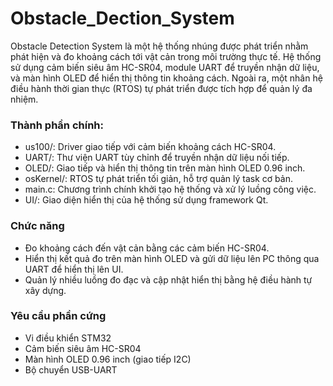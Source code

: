 # Obstacle_Dection_System
Obstacle Detection System là một hệ thống nhúng được phát triển nhằm phát hiện và đo khoảng cách tới vật cản trong môi trường thực tế. Hệ thống sử dụng cảm biến siêu âm HC-SR04, module UART để truyền nhận dữ liệu, và màn hình OLED để hiển thị thông tin khoảng cách. Ngoài ra, một nhân hệ điều hành thời gian thực (RTOS) tự phát triển được tích hợp để quản lý đa nhiệm.
### Thành phần chính:
- us100/: Driver giao tiếp với cảm biến khoảng cách HC-SR04.
- UART/: Thư viện UART tùy chỉnh để truyền nhận dữ liệu nối tiếp.
- OLED/: Giao tiếp và hiển thị thông tin trên màn hình OLED 0.96 inch.
- osKernel/: RTOS tự phát triển tối giản, hỗ trợ quản lý task cơ bản.
- main.c: Chương trình chính khởi tạo hệ thống và xử lý luồng công việc.
- UI/: Giao diện hiển thị của hệ thống sử dụng framework Qt.
### Chức năng
- Đo khoảng cách đến vật cản bằng các cảm biến HC-SR04.
- Hiển thị kết quả đo trên màn hình OLED và gửi dữ liệu lên PC thông qua UART để hiển thị lên UI.
- Quản lý nhiều luồng đo đạc và cập nhật hiển thị bằng hệ điều hành tự xây dựng.
### Yêu cầu phần cứng
- Vi điều khiển STM32
- Cảm biến siêu âm HC-SR04
- Màn hình OLED 0.96 inch (giao tiếp I2C)
- Bộ chuyển USB-UART
